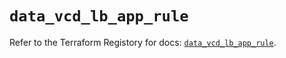 # `data_vcd_lb_app_rule`

Refer to the Terraform Registory for docs: [`data_vcd_lb_app_rule`](https://registry.terraform.io/providers/vmware/vcd/3.10.0/docs/data-sources/lb_app_rule).

